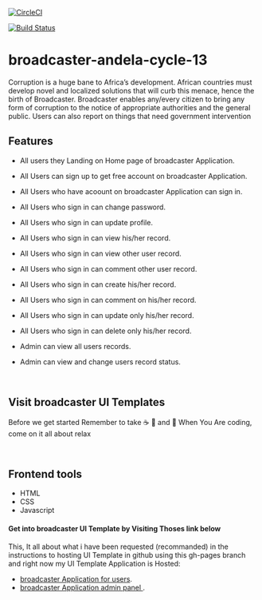 [![CircleCI](https://circleci.com/gh/key-joshua/broadcaster-andela-cycle-13.svg?style=svg)](https://circleci.com/gh/key-joshua/broadcaster-andela-cycle-13)

[![Build Status](https://travis-ci.org/key-joshua/broadcaster-andela-cycle-13.svg?branch=develop)](https://travis-ci.org/key-joshua/broadcaster-andela-cycle-13)

# broadcaster-andela-cycle-13
Corruption is a huge bane to Africa’s development. African countries must develop novel and localized solutions that will curb this menace, hence the birth of Broadcaster. Broadcaster enables any/every citizen to bring any form of corruption to the notice of appropriate authorities and the general public. Users can also report on things that need government intervention
<br>
## Features

- All users  they Landing on Home page of broadcaster Application.
- All Users can sign up to get free account on broadcaster Application.
- All Users who have acoount on broadcaster Application can sign in.
- All Users who sign in can change password.
- All Users who sign in can update profile.


- All Users who sign in can view his/her record.
- All Users who sign in can view other user record.
- All Users who sign in can comment other user record.

- All Users who sign in can create his/her record.
- All Users who sign in can comment on his/her record.
- All Users who sign in can update only his/her record.
- All Users who sign in can delete only his/her record.

- Admin can view all users records.
- Admin can view and change users record status.
 <br>

## Visit broadcaster UI Templates

Before we get started Remember to take  :coffee:   :pizza:  and :dancer:   When You Are coding, come on it all about relax

 <br>

 ## Frontend tools

 - HTML
 - CSS 
 - Javascript

#### Get into broadcaster UI Template by Visiting Thoses link below

This, It all about what i have been requested (recommanded) in the instructions to hosting UI Template in github using this gh-pages branch and right now my UI Template Application is Hosted: 

- [broadcaster Application for users](https://key-joshua.github.io/broadcaster-andela-cycle-13/).
- [broadcaster Application admin panel ](https://key-joshua.github.io/broadcaster-andela-cycle-13/UI/html/admin_signin/).